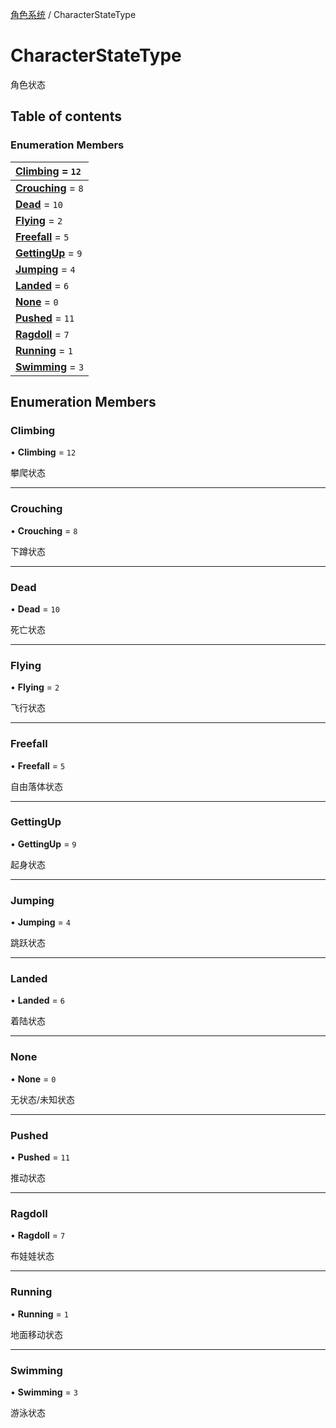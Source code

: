 [角色系统](../groups/角色系统.角色系统.md) / CharacterStateType

# CharacterStateType <Badge type="tip" text="Enumeration" /> <Score text="CharacterStateType" />

角色状态

## Table of contents

### Enumeration Members <Score text="Enumeration" /> 
| **[Climbing](mw.CharacterStateType.md#climbing)** = ``12``  |
| :----- |
| **[Crouching](mw.CharacterStateType.md#crouching)** = ``8`` |
| **[Dead](mw.CharacterStateType.md#dead)** = ``10`` |
| **[Flying](mw.CharacterStateType.md#flying)** = ``2`` |
| **[Freefall](mw.CharacterStateType.md#freefall)** = ``5`` |
| **[GettingUp](mw.CharacterStateType.md#gettingup)** = ``9`` |
| **[Jumping](mw.CharacterStateType.md#jumping)** = ``4`` |
| **[Landed](mw.CharacterStateType.md#landed)** = ``6`` |
| **[None](mw.CharacterStateType.md#none)** = ``0`` |
| **[Pushed](mw.CharacterStateType.md#pushed)** = ``11`` |
| **[Ragdoll](mw.CharacterStateType.md#ragdoll)** = ``7`` |
| **[Running](mw.CharacterStateType.md#running)** = ``1`` |
| **[Swimming](mw.CharacterStateType.md#swimming)** = ``3`` |

## Enumeration Members

### Climbing <Score text="Climbing" /> 

• **Climbing** = ``12``

攀爬状态

___

### Crouching <Score text="Crouching" /> 

• **Crouching** = ``8``

下蹲状态

___

### Dead <Score text="Dead" /> 

• **Dead** = ``10``

死亡状态

___

### Flying <Score text="Flying" /> 

• **Flying** = ``2``

飞行状态

___

### Freefall <Score text="Freefall" /> 

• **Freefall** = ``5``

自由落体状态

___

### GettingUp <Score text="GettingUp" /> 

• **GettingUp** = ``9``

起身状态

___

### Jumping <Score text="Jumping" /> 

• **Jumping** = ``4``

跳跃状态

___

### Landed <Score text="Landed" /> 

• **Landed** = ``6``

着陆状态

___

### None <Score text="None" /> 

• **None** = ``0``

无状态/未知状态

___

### Pushed <Score text="Pushed" /> 

• **Pushed** = ``11``

推动状态

___

### Ragdoll <Score text="Ragdoll" /> 

• **Ragdoll** = ``7``

布娃娃状态

___

### Running <Score text="Running" /> 

• **Running** = ``1``

地面移动状态

___

### Swimming <Score text="Swimming" /> 

• **Swimming** = ``3``

游泳状态
